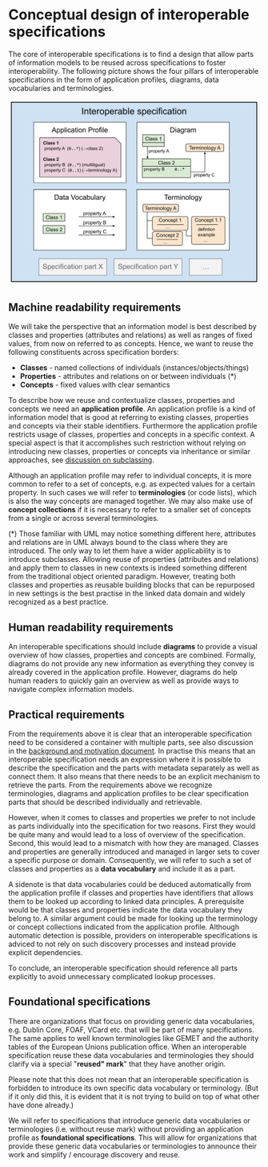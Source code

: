 # Conceptual design of interoperable specifications

The core of interoperable specifications is to find a design that allow parts of information models to be reused across specifications to foster interoperability. The following picture shows the four pillars of interoperable specifications in the form of application profiles, diagrams, data vocabularies and terminologies.

<img src="pics/interoperable_specifications.svg" width="800">

## Machine readability requirements

We will take the perspective that an information model is best described by classes and properties (attributes and relations) as well as ranges of fixed values, from now on referred to as concepts. Hence, we want to reuse the following constituents across specification borders:

* **Classes** - named collections of individuals (instances/objects/things)
* **Properties** - attributes and relations on or between individuals (*)
* **Concepts** - fixed values with clear semantics

To describe how we reuse and contextualize classes, properties and concepts we need an **application profile**. An application profile is a kind of information model that is good at referring to existing classes, properties and concepts via their stable identifiers. Furthermore the application profile restricts usage of classes, properties and concepts in a specific context. A special aspect is that it accomplishes such restriction without relying on introducing new classes, properties or concepts via inheritance or similar approaches, see [discussion on subclassing](subclassing.md).

Although an application profile may refer to individual concepts, it is more common to refer to a set of concepts, e.g. as expected values for a certain property. In such cases we will refer to **terminologies** (or code lists), which is also the way concepts are managed together. We may also make use of **concept collections** if it is necessary to refer to a smaller set of concepts from a single or across several terminologies.

(*) Those familiar with UML may notice something different here, attributes and relations are in UML always bound to the class where they are introduced. The only way to let them have a wider applicability is to introduce subclasses. Allowing reuse of properties (attributes and relations) and apply them to classes in new contexts is indeed something different from the traditional object oriented paradigm. However, treating both classes and properties as reusable building blocks that can be repurposed in new settings is the best practise in the linked data domain and widely recognized as a best practice.

## Human readability requirements

An interoperable specifications should include **diagrams** to provide a visual overview of how classes, properties and concepts are combined. Formally, diagrams do not provide any new information as everything they convey is already covered in the application profile. However, diagrams do help human readers to quickly gain an overview as well as provide ways to navigate complex information models.

## Practical requirements

From the requirements above it is clear that an interoperable specification need to be considered a container with multiple parts, see also discussion in the [background and motivation document](background.md). In practise this means that an interoperable specification needs an expression where it is possible to describe the specification and the parts with metadata separately as well as connect them. It also means that there needs to be an explicit mechanism to retrieve the parts. From the requirements above we recognize terminologies, diagrams and application profiles to be clear specification parts that should be described individually and retrievable. 

However, when it comes to classes and properties we prefer to not include as parts individually into the specification for two reasons. First they would be quite many and would lead to a loss of overview of the specification. Second, this would lead to a mismatch with how they are managed. Classes and properties are generally introduced and managed in larger sets to cover a specific purpose or domain. Consequently, we will refer to such a set of classes and properties as a **data vocabulary** and include it as a part.

A sidenote is that data vocabularies could be deduced automatically from the application profile if classes and properties have identifiers that allows them to be looked up according to linked data principles. A prerequisite would be that classes and properties indicate the data vocabulary they belong to. A similar argument could be made for looking up the terminology or concept collections indicated from the application profile. Although automatic detection is possible, providers on interoperable specifications is adviced to not rely on such discovery processes and instead provide explicit dependencies.

To conclude, an interoperable specification should reference all parts explicitly to avoid unnecessary complicated lookup processes.

## Foundational specifications

There are organizations that focus on providing generic data vocabularies, e.g. Dublin Core, FOAF, VCard etc. that will be part of many specifications. The same applies to well known terminologies like GEMET and the authority tables of the European Unions publication office. When an interoperable specification reuse these data vocabularies and terminologies they should clarify via a special "**reused" mark**" that they have another origin.

Please note that this does not mean that an interoperable specification is forbidden to introduce its own specific data vocabulary or terminology. (But if it only did this, it is evident that it is not trying to build on top of what other have done already.)

We will refer to specifications that introduce generic data vocabularies or terminologies (i.e. without reuse mark) without providing an application profile as **foundational specifications**. This will allow for organizations that provide these generic data vocabularies or terminologies to announce their work and simplify / encourage discovery and reuse.
